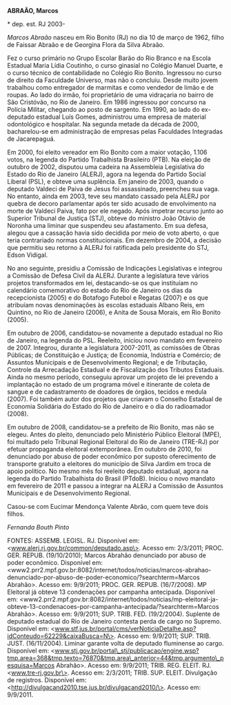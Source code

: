 **ABRAÃO, Marcos**

\* dep. est. RJ 2003-

*Marcos Abraão* nasceu em Rio Bonito (RJ) no dia 10 de março de 1962,
filho de Faissar Abraão e de Georgina Flora da Silva Abraão.

Fez o curso primário no Grupo Escolar Barão do Rio Branco e na Escola
Estadual Maria Lídia Coutinho, o curso ginasial no Colégio Manuel
Duarte, e o curso técnico de contabilidade no Colégio Rio Bonito.
Ingressou no curso de direito da Faculdade Universo, mas não o concluiu.
Desde muito jovem trabalhou como entregador de marmitas e como vendedor
de limão e de roupas. Ao lado do irmão, foi proprietário de uma
vidraçaria no bairro de São Cristóvão, no Rio de Janeiro. Em 1986
ingressou por concurso na Polícia Militar, chegando ao posto de
sargento. Em 1990, ao lado do ex-deputado estadual Luís Gomes,
administrou uma empresa de material odontológico e hospitalar. Na
segunda metade da década de 2000, bacharelou-se em administração de
empresas pelas Faculdades Integradas de Jacarepaguá.

Em 2000, foi eleito vereador em Rio Bonito com a maior votação, 1.106
votos, na legenda do Partido Trabalhista Brasileiro (PTB). Na eleição de
outubro de 2002, disputou uma cadeira na Assembleia Legislativa do
Estado do Rio de Janeiro (ALERJ), agora na legenda do Partido Social
Liberal (PSL), e obteve uma suplência. Em janeiro de 2003, quando o
deputado Valdeci de Paiva de Jesus foi assassinado, preencheu sua vaga.
No entanto, ainda em 2003, teve seu mandato cassado pela ALERJ por
quebra de decoro parlamentar após ter sido acusado de envolvimento na
morte de Valdeci Paiva, fato por ele negado. Após impetrar recurso junto
ao Superior Tribunal de Justiça (STJ), obteve do ministro João Otávio de
Noronha uma liminar que suspendeu seu afastamento. Em sua defesa, alegou
que a cassação havia sido decidida por meio de voto aberto, o que teria
contrariado normas constitucionais. Em dezembro de 2004, a decisão que
permitiu seu retorno à ALERJ foi ratificada pelo presidente do STJ,
Edson Vidigal.

No ano seguinte, presidiu a Comissão de Indicações Legislativas e
integrou a Comissão de Defesa Civil da ALERJ. Durante a legislatura teve
vários projetos transformados em lei, destacando-se os que instituíam no
calendário comemorativo do estado do Rio de Janeiro os dias da
recepcionista (2005) e do Botafogo Futebol e Regatas (2007) e os que
atribuíam novas denominações às escolas estaduais Albano Reis, em
Quintino, no Rio de Janeiro (2006), e Anita de Sousa Morais, em Rio
Bonito (2005).

Em outubro de 2006, candidatou-se novamente a deputado estadual no Rio
de Janeiro, na legenda do PSL. Reeleito, iniciou novo mandato em
fevereiro de 2007. Integrou, durante a legislatura 2007-2011, as
comissões de Obras Públicas; de Constituição e Justiça; de Economia,
Indústria e Comércio; de Assuntos Municipais e de Desenvolvimento
Regional; e de Tributação, Controle da Arrecadação Estadual e de
Fiscalização dos Tributos Estaduais. Ainda no mesmo período, conseguiu
aprovar um projeto de lei prevendo a implantação no estado de um
programa móvel e itinerante de coleta de sangue e de cadastramento de
doadores de órgãos, tecidos e medula (2007). Foi também autor dos
projetos que criavam o Conselho Estadual de Economia Solidária do Estado
do Rio de Janeiro e o dia do radioamador (2008).

Em outubro de 2008, candidatou-se a prefeito de Rio Bonito, mas não se
elegeu. Antes do pleito, denunciado pelo Ministério Público Eleitoral
(MPE), foi multado pelo Tribunal Regional Eleitoral do Rio de Janeiro
(TRE-RJ) por efetuar propaganda eleitoral extemporânea. Em outubro de
2010, foi denunciado por abuso de poder econômico por suposto
oferecimento de transporte gratuito a eleitores do município de Silva
Jardim em troca de apoio político. No mesmo mês foi reeleito deputado
estadual, agora na legenda do Partido Trabalhista do Brasil (PTdoB).
Iniciou o novo mandato em fevereiro de 2011 e passou a integrar na ALERJ
a Comissão de Assuntos Municipais e de Desenvolvimento Regional.

Casou-se com Eucimar Mendonça Valente Abrão, com quem teve dois filhos.

*Fernanda Bouth Pinto*

FONTES: ASSEMB. LEGISL. RJ. Disponível em:
\<www.alerj.rj.gov.br/common/deputado.asp\>. Acesso em: 2/3/2011; PROC.
GER. REPUB. (19/10/2010); Marcos Abrahão denunciado por abuso de poder
econômico. Disponível em:
\<www2.prr2.mpf.gov.br:8082/internet/todos/noticias/marcos-abrahao-denunciado-por-abuso-de-poder-economico/?searchterm=Marcos
Abrahão\>. Acesso em: 9/9/2011; PROC. GER. REPUB. (16/7/2008). MP
Eleitoral já obteve 13 condenações por campanha antecipada. Disponível
em:
\<www2.prr2.mpf.gov.br:8082/internet/todos/noticias/mp-eleitoral-ja-obteve-13-condenacoes-por-campanha-antecipada/?searchterm=Marcos
Abrahão\>. Acesso em: 9/9/2011; SUP. TRIB. FED. (19/2/2004). Suplente de
deputado estadual do Rio de Janeiro contesta perda de cargo no Supremo.
Disponível em:
\<www.stf.jus.br/portal/cms/verNoticiaDetalhe.asp?idConteudo=62229&caixaBusca=N\>.
Acesso em: 9/9/2011; SUP. TRIB. JUST. (16/11/2004). Liminar garante
volta de deputado fluminense ao cargo. Disponível em:
\<www.stj.gov.br/portal\_stj/publicacao/engine.wsp?tmp.area=368&tmp.texto=76870&tmp.area\_anterior=44&tmp.argumento\_pesquisa=Marcos
Abrahão\>. Acesso em: 9/9/2011; TRIB. REG. ELEIT. RJ.
\<www.tre-rj.gov.br\>. Acesso em: 2/3/2011; TRIB. SUP. ELEIT. Divulgação
de registros. Disponível em:
\<http://divulgacand2010.tse.jus.br/divulgacand2010/\>. Acesso em:
9/9/2011.
